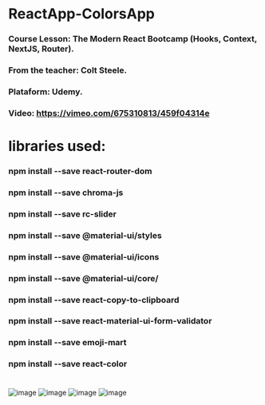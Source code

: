 # ReactApp-ColorsApp
### Course Lesson: The Modern React Bootcamp (Hooks, Context, NextJS, Router).
### From the teacher: Colt Steele.
### Plataform: Udemy.

### Video: https://vimeo.com/675310813/459f04314e

# libraries used:
### npm install --save react-router-dom  
### npm install --save chroma-js  
### npm install --save rc-slider 
### npm install --save @material-ui/styles 
### npm install --save @material-ui/icons
### npm install --save @material-ui/core/
### npm install --save react-copy-to-clipboard
### npm install --save react-material-ui-form-validator
### npm install --save emoji-mart
### npm install --save react-color
# 
![image](https://user-images.githubusercontent.com/73969323/153123090-b3920209-80f6-47dc-be0a-f56a98cbff9f.png)
![image](https://user-images.githubusercontent.com/73969323/153123096-c50a733b-1b78-4883-9198-ed1b77bceaee.png)
![image](https://user-images.githubusercontent.com/73969323/153123105-1a987048-64b7-4095-9754-f440f6affd03.png)
![image](https://user-images.githubusercontent.com/73969323/153123110-8eead3a3-6294-414e-b494-ba32c5992ecd.png)

